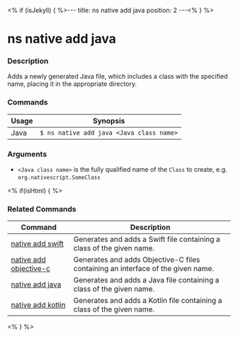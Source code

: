 <% if (isJekyll) { %>---
title: ns native add java
position: 2
---<% } %>

# ns native add java

### Description

Adds a newly generated Java file, which includes a class with the specified name, placing it in the appropriate directory.

### Commands

Usage | Synopsis
------|-------
Java | `$ ns native add java <Java class name>`

### Arguments

* `<Java class name>` is the fully qualified name of the `Class` to create, e.g. `org.nativescript.SomeClass`

<% if(isHtml) { %>

### Related Commands

Command | Description
----------|----------
[native add swift](native-add-swift.html) | Generates and adds a Swift file containing a class of the given name.
[native add objective-c](native-add-objective-c.html) | Generates and adds Objective-C files containing an interface of the given name.
[native add java](native-add-java.html) | Generates and adds a Java file containing a class of the given name.
[native add kotlin](native-add-kotlin.html) | Generates and adds a Kotlin file containing a class of the given name.
<% } %>